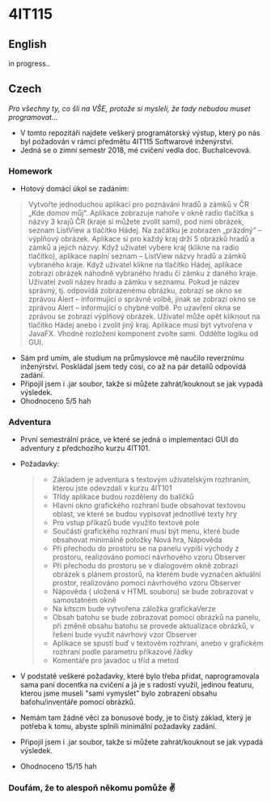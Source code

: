 # 4IT115

## English
in progress..

## Czech
*Pro všechny ty, co šli na VŠE, protože si mysleli, že tady nebudou muset programovat...*

- V tomto repozitáři najdete veškerý programátorský výstup, který po nás byl požadován v rámci předmětu 4IT115 Softwarové inženýrství. 
- Jedná se o zimní semestr 2018, mé cvičení vedla doc. Buchalcevová.

### Homework
- Hotový domácí úkol se zadáním: 

> Vytvořte jednoduchou aplikaci pro poznávání hradů a zámků v ČR „Kde domov můj“. Aplikace zobrazuje nahoře v okně radio tlačítka s názvy 3 krajů ČR (kraje si můžete zvolit sami), pod nimi obrázek, seznam ListView a tlačítko Hádej. Na začátku je zobrazen „prázdný“ – výplňový obrázek. Aplikace si pro každý kraj drží 5 obrázků hradů a zámků a jejich názvy. Když uživatel vybere kraj (klikne na radio tlačítko), aplikace naplní seznam – ListView názvy hradů a zámků vybraného kraje. Když uživatel klikne na tlačítko Hádej, aplikace zobrazí obrázek náhodně vybraného hradu či zámku z daného kraje. Uživatel zvolí název hradu a zámku v seznamu. Pokud je název správný, tj. odpovídá zobrazenému obrázku, zobrazí se okno se zprávou Alert – informující o správné volbě, jinak se zobrazí okno se zprávou Alert – informující o chybné volbě. Po uzavření okna se zprávou se zobrazí výplňový obrázek. Uživatel může opět kliknout na tlačítko Hádej anebo i zvolit jiný kraj. Aplikace musí být vytvořena v JavaFX. Vhodné rozložení komponent zvolte sami. Oddělte logiku od GUI.

- Sám prd umím, ale studium na průmyslovce mě naučilo reverznímu inženýrství. Poskládal jsem tedy cosi, co až na pár detailů odpovídá zadání.
- Připojil jsem i .jar soubor, takže si můžete zahrát/kouknout se jak vypadá výsledek.
- Ohodnoceno 5/5 hah

### Adventura
- První semestrální práce, ve které se jedná o implementaci GUI do adventury z předchozího kurzu 4IT101.
- Požadavky:

  > - Základem je adventura s textovým uživatelským rozhraním, kterou jste odevzdali v kurzu 4IT101
  > - Třídy aplikace budou rozděleny do balíčků
  > - Hlavní okno grafického rozhraní bude obsahovat textovou oblast, ve které se budou vypisovat jednotlivé texty hry
  > - Pro vstup příkazů bude využito textové pole
  > - Součástí grafického rozhraní musí být menu, které bude obsahovat minimálně položky Nová hra, Nápověda
  > - Při přechodu do prostoru se na panelu vypíší východy z prostoru, realizováno pomocí návrhového vzoru Observer
  > - Při přechodu do prostoru se v dialogovém okně zobrazí obrázek s plánem prostorů, na kterém bude vyznačen aktuální prostor, realizováno pomocí návrhového vzoru Observer
  > - Nápověda ( uložená v HTML souboru) se bude zobrazovat v samostatném okně
  > - Na kitscm bude vytvořena záložka grafickaVerze
  > - Obsah batohu se bude zobrazovat pomocí obrázků na panelu, při změně obsahu batohu se provede aktualizace obrázků, v řešení bude využit návrhový vzor Observer
  > - Aplikace se spustí buď v textovém rozhraní, anebo v grafickém rozhraní podle parametru příkazové řádky
  > - Komentáře pro javadoc u tříd a metod

- V podstatě veškeré požadavky, které bylo třeba přidat, naprogramovala sama paní docentka na cvičení a já je s radostí využil, jedinou featuru, kterou jsme museli "sami vymyslet" bylo zobrazení obsahu baťohu/inventáře pomocí obrázků.
- Nemám tam žádné věci za bonusové body, je to čistý základ, který je potřeba k tomu, abyste splnili minimální požadavky zadání.
- Připojil jsem i .jar soubor, takže si můžete zahrát/kouknout se jak vypadá výsledek.
- Ohodnoceno 15/15 hah


### Doufám, že to alespoň někomu pomůže :v:
